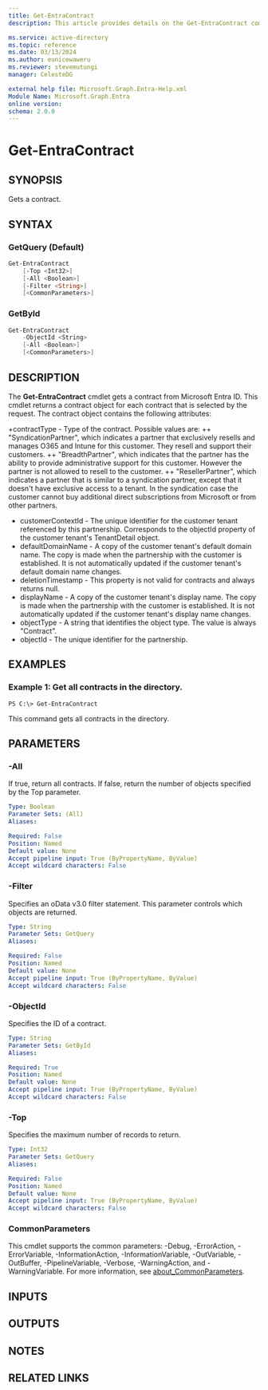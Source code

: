 ```yaml
---
title: Get-EntraContract
description: This article provides details on the Get-EntraContract command.

ms.service: active-directory
ms.topic: reference
ms.date: 03/13/2024
ms.author: eunicewaweru
ms.reviewer: stevemutungi
manager: CelesteDG

external help file: Microsoft.Graph.Entra-Help.xml
Module Name: Microsoft.Graph.Entra
online version:
schema: 2.0.0
---
```


# Get-EntraContract

## SYNOPSIS
Gets a contract.

## SYNTAX

### GetQuery (Default)
```powershell
Get-EntraContract 
    [-Top <Int32>] 
    [-All <Boolean>] 
    [-Filter <String>] 
    [<CommonParameters>]
```

### GetById
```powershell
Get-EntraContract 
    -ObjectId <String> 
    [-All <Boolean>] 
    [<CommonParameters>]
```

## DESCRIPTION
The **Get-EntraContract** cmdlet gets a contract from Microsoft Entra ID.
This cmdlet returns a contract object for each contract that is selected by the request.
The contract object contains the following attributes:

+contractType - Type of the contract.
Possible values are:  ++ "SyndicationPartner", which indicates a partner that exclusively resells and manages O365 and Intune for this customer.
They resell and support their customers.
++ "BreadthPartner", which indicates that the partner has the ability to provide administrative support for this customer.
However the partner is not allowed to resell to the customer.
++ "ResellerPartner", which indicates a partner that is similar to a syndication partner, except that it doesn't have exclusive access to a tenant.
In the syndication case the customer cannot buy additional direct subscriptions from Microsoft or from other partners.
+ customerContextId - The unique identifier for the customer tenant referenced by this partnership.
Corresponds to the objectId property of the customer tenant's TenantDetail object.
+ defaultDomainName - A copy of the customer tenant's default domain name.
The copy is made when the partnership with the customer is established.
It is not automatically updated if the customer tenant's default domain name changes.
+ deletionTimestamp - This property is not valid for contracts and always returns null.
+ displayName - A copy of the customer tenant's display name.
The copy is made when the partnership with the customer is established.
It is not automatically updated if the customer tenant's display name changes.
+ objectType - A string that identifies the object type.
The value is always "Contract". 
+ objectId - The unique identifier for the partnership.

## EXAMPLES

### Example 1: Get all contracts in the directory.
```
PS C:\> Get-EntraContract
```

This command gets all contracts in the directory.

## PARAMETERS

### -All
If true, return all contracts.
If false, return the number of objects specified by the Top parameter.

```yaml
Type: Boolean
Parameter Sets: (All)
Aliases:

Required: False
Position: Named
Default value: None
Accept pipeline input: True (ByPropertyName, ByValue)
Accept wildcard characters: False
```

### -Filter
Specifies an oData v3.0 filter statement.
This parameter controls which objects are returned.

```yaml
Type: String
Parameter Sets: GetQuery
Aliases:

Required: False
Position: Named
Default value: None
Accept pipeline input: True (ByPropertyName, ByValue)
Accept wildcard characters: False
```

### -ObjectId
Specifies the ID of a contract.

```yaml
Type: String
Parameter Sets: GetById
Aliases:

Required: True
Position: Named
Default value: None
Accept pipeline input: True (ByPropertyName, ByValue)
Accept wildcard characters: False
```

### -Top
Specifies the maximum number of records to return.

```yaml
Type: Int32
Parameter Sets: GetQuery
Aliases:

Required: False
Position: Named
Default value: None
Accept pipeline input: True (ByPropertyName, ByValue)
Accept wildcard characters: False
```

### CommonParameters
This cmdlet supports the common parameters: -Debug, -ErrorAction, -ErrorVariable, -InformationAction, -InformationVariable, -OutVariable, -OutBuffer, -PipelineVariable, -Verbose, -WarningAction, and -WarningVariable. For more information, see [about_CommonParameters](http://go.microsoft.com/fwlink/?LinkID=113216).

## INPUTS

## OUTPUTS

## NOTES

## RELATED LINKS

